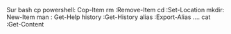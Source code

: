 Sur bash cp
powershell: Cop-Item
rm :Remove-Item
cd :Set-Location
mkdir: New-Item
man : Get-Help
history :Get-History
alias :Export-Alias ....
cat :Get-Content
